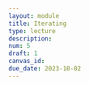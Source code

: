 ```yaml
---
layout: module
title: Iterating
type: lecture
description:
num: 5
draft: 1
canvas_id:
due_date: 2023-10-02
---
```

